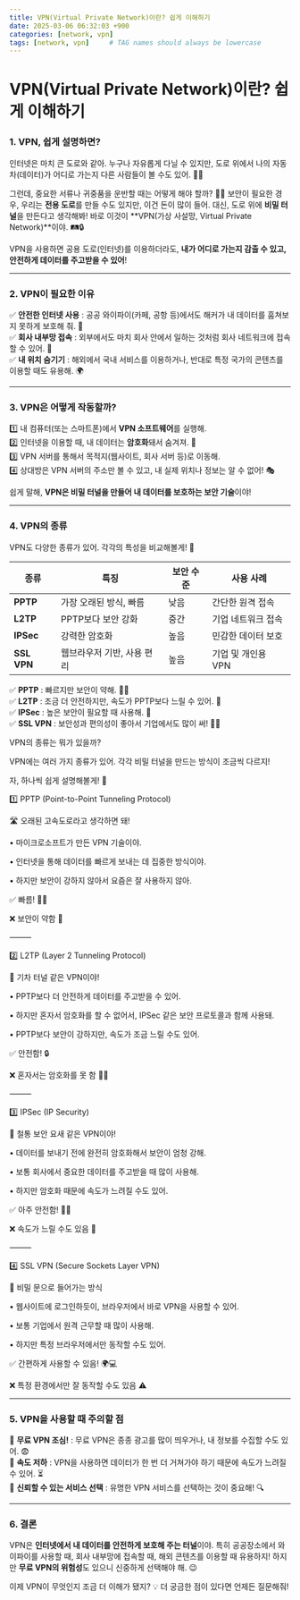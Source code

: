 ```yaml
---
title: VPN(Virtual Private Network)이란? 쉽게 이해하기
date: 2025-03-06 06:32:03 +900
categories: [network, vpn]
tags: [network, vpn]     # TAG names should always be lowercase
---
```


# VPN(Virtual Private Network)이란? 쉽게 이해하기

### 1. VPN, 쉽게 설명하면?

인터넷은 마치 큰 도로와 같아. 누구나 자유롭게 다닐 수 있지만, 도로 위에서 나의 자동차(데이터)가 어디로 가는지 다른 사람들이 볼 수도 있어. 🚗💨

그런데, 중요한 서류나 귀중품을 운반할 때는 어떻게 해야 할까? 🚛💼 보안이 필요한 경우, 우리는 **전용 도로**를 만들 수도 있지만, 이건 돈이 많이 들어. 대신, 도로 위에 **비밀 터널**을 만든다고 생각해봐! 바로 이것이 **VPN(가상 사설망, Virtual Private Network)**이야. 🛤️🔒

VPN을 사용하면 공용 도로(인터넷)를 이용하더라도, **내가 어디로 가는지 감출 수 있고, 안전하게 데이터를 주고받을 수 있어**!

---

### 2. VPN이 필요한 이유

✅ **안전한 인터넷 사용** : 공공 와이파이(카페, 공항 등)에서도 해커가 내 데이터를 훔쳐보지 못하게 보호해 줘. 🔐\
✅ **회사 내부망 접속** : 외부에서도 마치 회사 안에서 일하는 것처럼 회사 네트워크에 접속할 수 있어. 🏢\
✅ **내 위치 숨기기** : 해외에서 국내 서비스를 이용하거나, 반대로 특정 국가의 콘텐츠를 이용할 때도 유용해. 🌍

---

### 3. VPN은 어떻게 작동할까?

1️⃣ 내 컴퓨터(또는 스마트폰)에서 **VPN 소프트웨어**를 실행해.\
2️⃣ 인터넷을 이용할 때, 내 데이터는 **암호화**돼서 숨겨져. 🔏\
3️⃣ VPN 서버를 통해서 목적지(웹사이트, 회사 서버 등)로 이동해.\
4️⃣ 상대방은 VPN 서버의 주소만 볼 수 있고, 내 실제 위치나 정보는 알 수 없어! 🎭

쉽게 말해, **VPN은 비밀 터널을 만들어 내 데이터를 보호하는 보안 기술**이야!

---

### 4. VPN의 종류

VPN도 다양한 종류가 있어. 각각의 특성을 비교해볼게! 🧐

| 종류        | 특징                       | 보안 수준 | 사용 사례          |
| ----------- | -------------------------- | --------- | ------------------ |
| **PPTP**    | 가장 오래된 방식, 빠름     | 낮음      | 간단한 원격 접속   |
| **L2TP**    | PPTP보다 보안 강화         | 중간      | 기업 네트워크 접속 |
| **IPSec**   | 강력한 암호화              | 높음      | 민감한 데이터 보호 |
| **SSL VPN** | 웹브라우저 기반, 사용 편리 | 높음      | 기업 및 개인용 VPN |

✅ **PPTP** : 빠르지만 보안이 약해. 🏃💨\
✅ **L2TP** : 조금 더 안전하지만, 속도가 PPTP보다 느릴 수 있어. 🚶\
✅ **IPSec** : 높은 보안이 필요할 때 사용해. 🔐\
✅ **SSL VPN** : 보안성과 편의성이 좋아서 기업에서도 많이 써! 👩‍💻



VPN의 종류는 뭐가 있을까?



VPN에는 여러 가지 종류가 있어. 각각 비밀 터널을 만드는 방식이 조금씩 다르지!

자, 하나씩 쉽게 설명해볼게! 🚀



1️⃣ PPTP (Point-to-Point Tunneling Protocol)



🛣️ 오래된 고속도로라고 생각하면 돼!

&#x9;•	마이크로소프트가 만든 VPN 기술이야.

&#x9;•	인터넷을 통해 데이터를 빠르게 보내는 데 집중한 방식이야.

&#x9;•	하지만 보안이 강하지 않아서 요즘은 잘 사용하지 않아.



✅ 빠름! 🚗💨

❌ 보안이 약함 🛑



⸻



2️⃣ L2TP (Layer 2 Tunneling Protocol)



🚂 기차 터널 같은 VPN이야!

&#x9;•	PPTP보다 더 안전하게 데이터를 주고받을 수 있어.

&#x9;•	하지만 혼자서 암호화를 할 수 없어서, IPSec 같은 보안 프로토콜과 함께 사용돼.

&#x9;•	PPTP보다 보안이 강하지만, 속도가 조금 느릴 수도 있어.



✅ 안전함! 🔒

❌ 혼자서는 암호화를 못 함 🤷‍♂️



⸻



3️⃣ IPSec (IP Security)



🏰 철통 보안 요새 같은 VPN이야!

&#x9;•	데이터를 보내기 전에 완전히 암호화해서 보안이 엄청 강해.

&#x9;•	보통 회사에서 중요한 데이터를 주고받을 때 많이 사용해.

&#x9;•	하지만 암호화 때문에 속도가 느려질 수도 있어.



✅ 아주 안전함! 🔐🏰

❌ 속도가 느릴 수도 있음 🐢



⸻



4️⃣ SSL VPN (Secure Sockets Layer VPN)



🔑 비밀 문으로 들어가는 방식

&#x9;•	웹사이트에 로그인하듯이, 브라우저에서 바로 VPN을 사용할 수 있어.

&#x9;•	보통 기업에서 원격 근무할 때 많이 사용해.

&#x9;•	하지만 특정 브라우저에서만 동작할 수도 있어.



✅ 간편하게 사용할 수 있음! 🌍💻

❌ 특정 환경에서만 잘 동작할 수도 있음 ⚠️



---

### 5. VPN을 사용할 때 주의할 점

🚨 **무료 VPN 조심!** : 무료 VPN은 종종 광고를 많이 띄우거나, 내 정보를 수집할 수도 있어. 😨\
🚨 **속도 저하** : VPN을 사용하면 데이터가 한 번 더 거쳐가야 하기 때문에 속도가 느려질 수 있어. ⏳\
🚨 **신뢰할 수 있는 서비스 선택** : 유명한 VPN 서비스를 선택하는 것이 중요해! 🔍

---

### 6. 결론

VPN은 **인터넷에서 내 데이터를 안전하게 보호해 주는 터널**이야. 특히 공공장소에서 와이파이를 사용할 때, 회사 내부망에 접속할 때, 해외 콘텐츠를 이용할 때 유용하지! 하지만 **무료 VPN의 위험성**도 있으니 신중하게 선택해야 해. 😉

이제 VPN이 무엇인지 조금 더 이해가 됐지? 💡 더 궁금한 점이 있다면 언제든 질문해줘!



